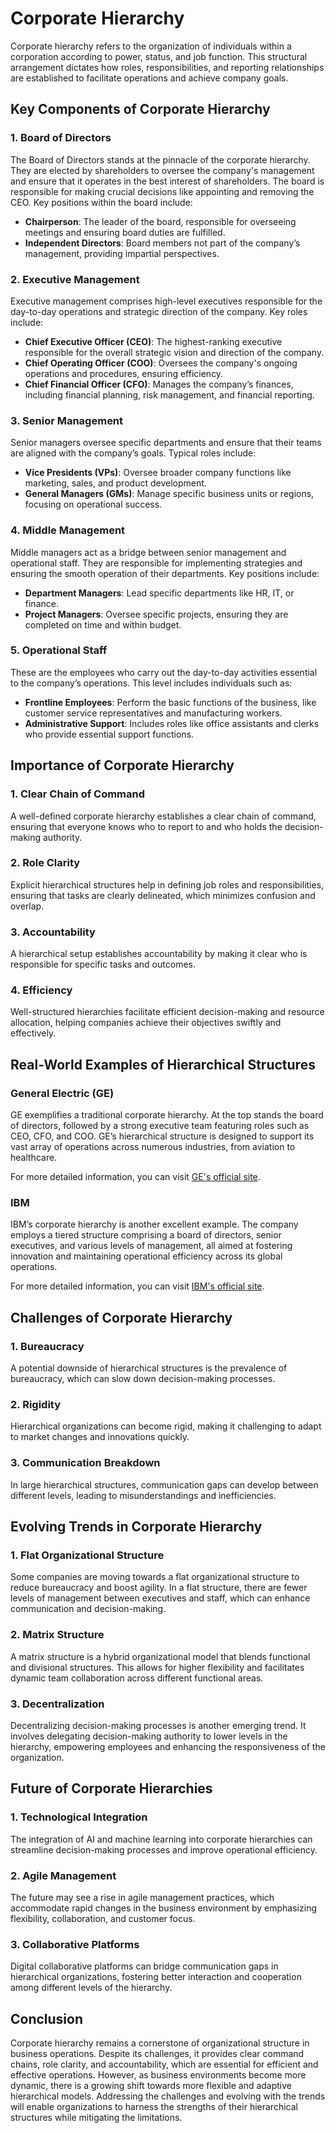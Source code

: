 # Corporate Hierarchy

Corporate hierarchy refers to the organization of individuals within a corporation according to power, status, and job function. This structural arrangement dictates how roles, responsibilities, and reporting relationships are established to facilitate operations and achieve company goals.

## Key Components of Corporate Hierarchy

### 1. Board of Directors
The Board of Directors stands at the pinnacle of the corporate hierarchy. They are elected by shareholders to oversee the company's management and ensure that it operates in the best interest of shareholders. The board is responsible for making crucial decisions like appointing and removing the CEO. Key positions within the board include:
- **Chairperson**: The leader of the board, responsible for overseeing meetings and ensuring board duties are fulfilled.
- **Independent Directors**: Board members not part of the company’s management, providing impartial perspectives.

### 2. Executive Management
Executive management comprises high-level executives responsible for the day-to-day operations and strategic direction of the company. Key roles include:
- **Chief Executive Officer (CEO)**: The highest-ranking executive responsible for the overall strategic vision and direction of the company.
- **Chief Operating Officer (COO)**: Oversees the company's ongoing operations and procedures, ensuring efficiency.
- **Chief Financial Officer (CFO)**: Manages the company’s finances, including financial planning, risk management, and financial reporting.

### 3. Senior Management
Senior managers oversee specific departments and ensure that their teams are aligned with the company’s goals. Typical roles include:
- **Vice Presidents (VPs)**: Oversee broader company functions like marketing, sales, and product development.
- **General Managers (GMs)**: Manage specific business units or regions, focusing on operational success.

### 4. Middle Management
Middle managers act as a bridge between senior management and operational staff. They are responsible for implementing strategies and ensuring the smooth operation of their departments. Key positions include:
- **Department Managers**: Lead specific departments like HR, IT, or finance.
- **Project Managers**: Oversee specific projects, ensuring they are completed on time and within budget.

### 5. Operational Staff
These are the employees who carry out the day-to-day activities essential to the company’s operations. This level includes individuals such as:
- **Frontline Employees**: Perform the basic functions of the business, like customer service representatives and manufacturing workers.
- **Administrative Support**: Includes roles like office assistants and clerks who provide essential support functions.

## Importance of Corporate Hierarchy

### 1. Clear Chain of Command
A well-defined corporate hierarchy establishes a clear chain of command, ensuring that everyone knows who to report to and who holds the decision-making authority.

### 2. Role Clarity
Explicit hierarchical structures help in defining job roles and responsibilities, ensuring that tasks are clearly delineated, which minimizes confusion and overlap.

### 3. Accountability
A hierarchical setup establishes accountability by making it clear who is responsible for specific tasks and outcomes.

### 4. Efficiency
Well-structured hierarchies facilitate efficient decision-making and resource allocation, helping companies achieve their objectives swiftly and effectively.

## Real-World Examples of Hierarchical Structures

### General Electric (GE)

GE exemplifies a traditional corporate hierarchy. At the top stands the board of directors, followed by a strong executive team featuring roles such as CEO, CFO, and COO. GE’s hierarchical structure is designed to support its vast array of operations across numerous industries, from aviation to healthcare.

For more detailed information, you can visit [GE's official site](https://www.ge.com/).

### IBM

IBM’s corporate hierarchy is another excellent example. The company employs a tiered structure comprising a board of directors, senior executives, and various levels of management, all aimed at fostering innovation and maintaining operational efficiency across its global operations.

For more detailed information, you can visit [IBM's official site](https://www.ibm.com/).

## Challenges of Corporate Hierarchy

### 1. Bureaucracy
A potential downside of hierarchical structures is the prevalence of bureaucracy, which can slow down decision-making processes.

### 2. Rigidity
Hierarchical organizations can become rigid, making it challenging to adapt to market changes and innovations quickly.

### 3. Communication Breakdown
In large hierarchical structures, communication gaps can develop between different levels, leading to misunderstandings and inefficiencies.

## Evolving Trends in Corporate Hierarchy

### 1. Flat Organizational Structure
Some companies are moving towards a flat organizational structure to reduce bureaucracy and boost agility. In a flat structure, there are fewer levels of management between executives and staff, which can enhance communication and decision-making.

### 2. Matrix Structure
A matrix structure is a hybrid organizational model that blends functional and divisional structures. This allows for higher flexibility and facilitates dynamic team collaboration across different functional areas.

### 3. Decentralization
Decentralizing decision-making processes is another emerging trend. It involves delegating decision-making authority to lower levels in the hierarchy, empowering employees and enhancing the responsiveness of the organization.

## Future of Corporate Hierarchies

### 1. Technological Integration
The integration of AI and machine learning into corporate hierarchies can streamline decision-making processes and improve operational efficiency. 

### 2. Agile Management
The future may see a rise in agile management practices, which accommodate rapid changes in the business environment by emphasizing flexibility, collaboration, and customer focus.

### 3. Collaborative Platforms
Digital collaborative platforms can bridge communication gaps in hierarchical organizations, fostering better interaction and cooperation among different levels of the hierarchy.

## Conclusion

Corporate hierarchy remains a cornerstone of organizational structure in business operations. Despite its challenges, it provides clear command chains, role clarity, and accountability, which are essential for efficient and effective operations. However, as business environments become more dynamic, there is a growing shift towards more flexible and adaptive hierarchical models. Addressing the challenges and evolving with the trends will enable organizations to harness the strengths of their hierarchical structures while mitigating the limitations.